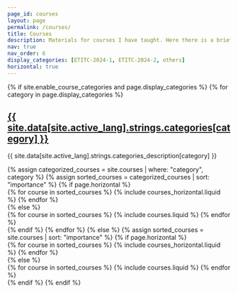 ```yaml
---
page_id: courses
layout: page
permalink: /courses/
title: Courses
description: Materials for courses I have taught. Here there is a brief description of the courses content but further information can be located in the corresponding semester repository, click in the name category.
nav: true
nav_order: 6
display_categories: [ETITC-2024-1, ETITC-2024-2, others]
horizontal: true
---
```


<!-- pages/projects.md -->
<div class="projects">
  {% if site.enable_course_categories and page.display_categories %}
    <!-- Display categorized courses -->
    {% for category in page.display_categories %}
      <a id="{{ site.data[site.active_lang].strings.categories[category] }}" href="{{ site.data[site.active_lang].strings.links[category] }}">
        <h2 class="category">{{ site.data[site.active_lang].strings.categories[category] }}</h2>
      </a>
      <p>{{ site.data[site.active_lang].strings.categories_description[category] }} </p>
      {% assign categorized_courses = site.courses | where: "category", category %}
      {% assign sorted_courses = categorized_courses | sort: "importance" %}
      <!-- Generate cards for each course -->
      {% if page.horizontal %}
        <div>
          <div class="row row-cols-1 row-cols-md-4">
            {% for course in sorted_courses %}
              {% include courses_horizontal.liquid %}
            {% endfor %}
          </div>
        </div>
      {% else %}
        <div class="row row-cols-1 row-cols-md-4">
          {% for course in sorted_courses %}
            {% include courses.liquid %}
          {% endfor %}
        </div>
      {% endif %}
    {% endfor %}
  {% else %}
    <!-- Display courses without categories -->
    {% assign sorted_courses = site.courses | sort: "importance" %}
    <!-- Generate cards for each course -->
    {% if page.horizontal %}
      <div>
        <div class="row row-cols-1 row-cols-md-2 text-align-center">
          {% for course in sorted_courses %}
            {% include courses_horizontal.liquid %}
          {% endfor %}
        </div>
      </div>
    {% else %}
      <div class="row row-cols-1 row-cols-md-3 text-align-center">
        {% for course in sorted_courses %}
          {% include courses.liquid %}
        {% endfor %}
      </div>
    {% endif %}
  {% endif %}
</div>
